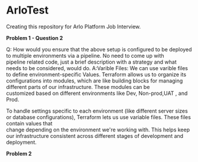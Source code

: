 # ArloTest
Creating this repository for Arlo Platform Job Interview. 

**Problem 1 - Question 2**

Q: How would you ensure that the above setup is configured to be deployed to multiple environments via a pipeline. No need to come up with   
   pipeline related code, just a brief description with a strategy and what needs to be considered, would do.
A:Varible Files: We can use varible files to define environment-specific Values.
  Terraform allows us to organize its configurations into modules, which are like building   blocks for managing different parts of our infrastructure. These modules can be     
  customized based on different environments like Dev, Non-prod,UAT , and Prod.

  To handle settings specific to each environment (like different server sizes or database   configurations), Terraform lets us use variable files. These files contain values that   
  change depending on the environment we're working with. This helps keep our 
  infrastructure consistent across different stages of development and deployment.

**Problem 2**
